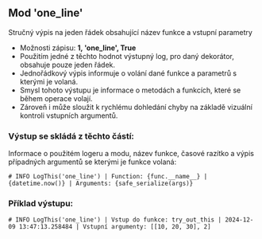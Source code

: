 ## Mod 'one_line' 

Stručný výpis na jeden řádek obsahující název funkce a vstupní parametry

- Možnosti zápisu: **1, 'one_line', True**
- Použitím jedné z těchto hodnot výstupný log, pro daný dekorátor, obsahuje pouze jeden řádek.
- Jednořádkový výpis informuje o volání dané funkce a parametrů s kterými je volaná.
- Smysl tohoto výstupu je informace o metodách a funkcích, které se během operace volají.
- Zároveň i může sloužit k rychlému dohledání chyby na základě vizuální kontroli vstupních argumentů.

### Výstup se skládá z těchto částí:

Informace o použitém logeru a modu, název funkce, časové razítko a výpis případných argumentů se kterými je funkce volaná: 

    # INFO LogThis('one_line') | Function: {func.__name__} | {datetime.now()} | Arguments: {safe_serialize(args)}

### Příklad výstupu:

    # INFO LogThis('one_line') | Vstup do funkce: try_out_this | 2024-12-09 13:47:13.258484 | Vstupní argumenty: [[10, 20, 30], 2] 
